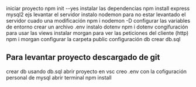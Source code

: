 iniciar  proyecto
    npm init --yes
instalar las dependencias
    npm install express mysql2 ejs 
levantar el servidor
instalo nodemon para no estar levantado el servidor cuado una modificación
    npm i nodemon -D
configurar las variables de entorno
crear un archivo .env
instalo dotenv 
    npm i dotenv
congifuración para usar las views
instalar morgan para ver las peticiones del cliente (http)
npm i morgan
configurar la carpeta public
configuración db 
    crear db.sql

## Para levantar proyecto descargado de git
crear db usando db.sql
abrir proyecto en vsc 
creo .env con la cofiguración personal de mysql
abrir terminal npm install 


